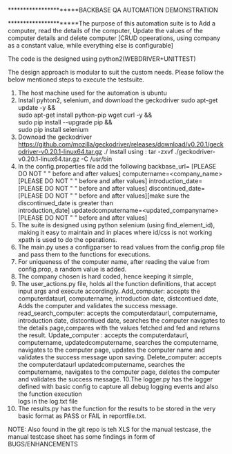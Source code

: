 **********************BACKBASE QA AUTOMATION DEMONSTRATION

**********************The purpose of this automation suite is to Add a computer, read the details of the computer, Update the values of the computer details and delete computer [CRUD opeerations, using company as a constant value, while everything else is configurable]

The code is the designed using python2(WEBDRIVER+UNITTEST)

The design approach is modular to suit the custom needs.
Please follow the below mentioned steps to execute the testsuite.
1. The host machine used for the automation is ubuntu
2. Install pyhton2, selenium, and download the geckodriver
    sudo apt-get update -y && \
    sudo apt-get install python-pip wget curl -y && \
    sudo pip install --upgrade pip && \
    sudo pip install selenium
3. Downoad the geckodriver https://github.com/mozilla/geckodriver/releases/download/v0.20.1/geckodriver-v0.20.1-linux64.tar.gz ./
    Install using : tar -zxvf ./geckodriver-v0.20.1-linux64.tar.gz -C /usr/bin 
4. In the config.properties file add the following
    backbase_url=<hthe test URL given> [PLEASE DO NOT " " before and after values]
    computername=<company_name> [PLEASE DO NOT " " before and after values]
    introduction_date=<yyyy-mm-dd> [PLEASE DO NOT " " before and after values]
    discontinued_date=<yyyy-mm-dd> [PLEASE DO NOT " " before and after values][make sure the discontinued_date is greater than      
    introduction_date]
    updatedcomputername=<updated_companyname> [PLEASE DO NOT " " before and after values]
5. The suite is designed using python selenium (using find_element_id), making it easy to maintain and in places where id/css is 
   not working xpath is used to do the operations.
6. The main.py uses a configparser to read values from the config.prop file and pass them to the functions for executions.
7. For uniqueness of the computer name, after reading the value from config.prop, a random value is added.
8. The company chosen is hard coded, hence keeping it simple, 
9. The user_actions.py file, holds all the function definitions, that accept input args and execute accordingly.
    Add_computer: accepts the computerdataurl, computername, introduction date, distcontiued date, Adds the computer and validates 
    the success message.
    read_search_computer: accepts the computerdataurl, computername, introduction date, distcontiued date, searches the computer 
    navigates to the details page,compares with the values fetched and fed and returns the result.
    Update_computer : accepts the computerdataurl, computername, updatedcomputername, searches the computername, navigates to the 
    computer page, updates the computer name and validates the success message upon saving.
    Delete_computer: accepts the computerdataurl updatedcomputername, searches the computername, navigates to the 
    computer page, deletes the computer and validates the success message.
 10.The logger.py has the logger defined with basic config to capture all debug logging events and also the function execution    
     logs in the log.txt file 
 11. The results.py has the function for the results to be stored in the very basic format as PASS or FAIL in reportfile.txt.
 
 NOTE: Also found in the git repo is teh XLS for the manual testcase, the manual testcase sheet has some findings in form of BUGS/ENHANCEMENTS
 
